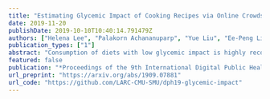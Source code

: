 ```yaml
---
title: "Estimating Glycemic Impact of Cooking Recipes via Online Crowdsourcing and Machine Learning"
date: 2019-11-20
publishDate: 2019-10-10T10:40:14.791479Z
authors: ["Helena Lee", "Palakorn Achananuparp", "Yue Liu", "Ee-Peng Lim", "Lav R. Varshney"]
publication_types: ["1"]
abstract: "Consumption of diets with low glycemic impact is highly recommended for diabetics and pre-diabetics as it helps maintain their blood glucose levels. However, laboratory analysis of dietary glycemic potency is time-consuming and expensive. In this paper, we explore a data-driven approach utilizing online crowdsourcing and machine learning to estimate the glycemic impact of cooking recipes. We show that a commonly used healthiness metric may not always be effective in determining recipes suitable for diabetics, thus emphasizing the importance of the glycemic-impact estimation task. Our best classification model, trained on nutritional and crowdsourced data obtained from Amazon Mechanical Turk (AMT), can accurately identify recipes which are unhealthful for diabetics."
featured: false
publication: "*Proceedings of the 9th International Digital Public Health Conference - DPH '19*"
url_preprint: "https://arxiv.org/abs/1909.07881"
url_code: "https://github.com/LARC-CMU-SMU/dph19-glycemic-impact"
---
```


